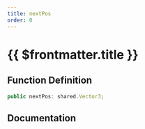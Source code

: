 ```yaml
---
title: nextPos
order: 0
---
```


# {{ $frontmatter.title }}

## Function Definition

```ts
public nextPos: shared.Vector3;
```

## Documentation

<!--@include: ./parts/nextPos.md-->
